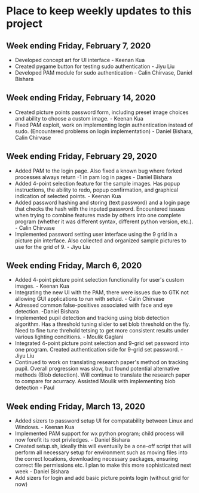 # Place to keep weekly updates to this project #
<!--
Template
--------------------------------------------------------------------------
TYPE     : BUG/FEATURE
NAME     : Circle drawing is broken
OWNER    : Keenan
PRIORITY : High
ESTIMATE : 1 hour
ISSUE    : The first click should specify the center of the circle, with
           a drag for the radius. This is not the case in the current
           implementation.
--------------------------------------------------------------------------
-->
Week ending Friday, February 7, 2020
---------------------------------------
  - Developed concept art for UI interface - Keenan Kua
  - Created pygame button for testing sudo authentication - Jiyu Liu
  - Developed PAM module for sudo authentication - Calin Chirvase, Daniel Bishara

Week ending Friday, February 14, 2020
---------------------------------------
  - Created picture points password form, including preset image choices and ability to choose a custom image. - Keenan Kua
  - Fixed PAM exploit, work on implementing login authentication instead of sudo. (Encountered problems on login implementation) - Daniel Bishara, Calin Chirvase
  
  Week ending Friday, February 29, 2020
---------------------------------------
  - Added PAM to the login page. Also fixed a known bug where forked processes always return -1 in pam log in pages - Daniel Bishara
  - Added 4-point selection feature for the sample images. Has popup instructions, the ability to redo, popup confirmation, and graphical indication of selected points. - Keenan Kua
  - Added password hashing and storing (text password) and a login page that checks the hash with the inputed password. Encountered issues when trying to combine features made by others into one complete program (whether it was different syntax, different python version, etc.). - Calin Chirvase
  - Implemented password setting user interface using the 9 grid in a picture pin interface. Also collected and organized sample pictures to use for the grid of 9. - Jiyu Liu

  Week ending Friday, March 6, 2020
---------------------------------------
  - Added 4-point picture point selection functionality for user's custom images. - Keenan Kua
  - Integrating the new UI with the PAM, there were issues due to GTK not allowing GUI applications to run with setuid.  - Calin Chirvase
  - Adressed common false-positives associated with face and eye detection. -Daniel Bishara
  - Implemented pupil detection and tracking using blob detection algorithm. Has a threshold tuning slider to set blob threshold on the fly. Need to fine tune threhold tetsing to get more consistent results under various lighting conditions. - Moulik Gaglani
  - Integrated 4-point picture point selection and 9-grid set password into one program. Created authentication side for 9-grid set password. - Jiyu Liu
  - Continued to work on translating research paper's method on tracking pupil. Overall progression was slow, but found potential alternative methods (Blob detection).
  Will continue to translate the research paper to compare for acurracy.
  Assisted Moulik with implementing blob detection - Paul

  Week ending Friday, March 13, 2020
---------------------------------------
  - Added sizers to password setup UI for compatability between Linux and Windows. - Keenan Kua
  - Implemented PAM support for wx python program; child process will now forefit its root privledges. - Daniel Bishara
  - Created setup.sh, ideally this will eventually be a one-off script that will perform all necessary setup for environment such as moving files into the correct locations, downloading necessary packages, ensuring correct file permissions etc. I plan to make this more sophisticated next week - Daniel Bishara
  - Add sizers for login and add basic picture points login (without grid for now)
